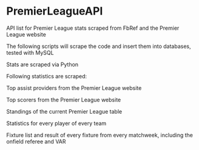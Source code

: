 # PremierLeagueAPI

API list for Premier League stats scraped from FbRef and the Premier League website

The following scripts will scrape the code and insert them into databases, tested with MySQL

Stats are scraped via Python

Following statistics are scraped:

Top assist providers from the Premier League website

Top scorers from the Premier League website

Standings of the current Premier League table

Statistics for every player of every team

Fixture list and result of every fixture from every matchweek, including the onfield referee and VAR
